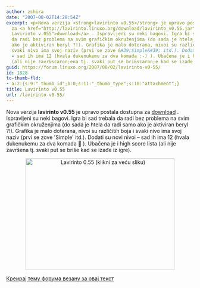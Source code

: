```yaml
---
author: zchira
date: "2007-08-02T14:28:54Z"
excerpt: <p>Nova verzija <strong>lavirinto v0.55</strong> je upravo postala dostupna
  za <a href="http://lavirinto.linuxo.org/download/lavirinto_v0.55.jar" title="Preuzmite
  Lavirinto v.055">download</a> . Ispravljeni su neki bagovi. Igra bi sad trebala
  da radi bez problema na svim grafičkim okruženjima (do sada je htela da radi samo
  ako je aktiviran beryl ?!). Grafika je malo doterana, nivoi su različitih boja i
  svaki nivo ima svoj naziv (prvi se zove &#39;Simple&#39; itd.). Dodati su novi nivoi
  - sad ih ima 12 (hvala dukenukemu za dva komada :-) ). Ubačena je i high score lista
  (ali nije zavr&scaron;ena tj. svaki put se bri&scaron;e kad se izađe iz igre).</p>
guid: https://forum.linuxo.org/2007/08/02/lavirinto-v0-55/
id: 1828
tc-thumb-fld:
- a:2:{s:9:"_thumb_id";b:0;s:11:"_thumb_type";s:10:"attachment";}
title: Lavirinto v0.55
url: /lavirinto-v0-55/
---
```

Nova verzija **lavirinto v0.55** je upravo postala dostupna za [download](http://lavirinto.linuxo.org/download/lavirinto_v0.55.jar "Preuzmite Lavirinto v.055") . Ispravljeni su neki bagovi. Igra bi sad trebala da radi bez problema na svim grafičkim okruženjima (do sada je htela da radi samo ako je aktiviran beryl ?!). Grafika je malo doterana, nivoi su različitih boja i svaki nivo ima svoj naziv (prvi se zove 'Simple' itd.). Dodati su novi nivoi &#8211; sad ih ima 12 (hvala dukenukemu za dva komada 🙂 ). Ubačena je i high score lista (ali nije zavr&scaron;ena tj. svaki put se bri&scaron;e kad se izađe iz igre).</p> 

<div style="text-align: center">
  <img src="http://lavirinto.linuxo.org/images/screen_zchira2_small.jpg" alt="Lavirinto 0.55 (klikni za veću sliku)" title="Lavitinto 0.55 (klikni za veću sliku)" width="400" height="300" />
</div>

</a> 

[Креирај тему форума везану за овај текст](https://linuxo.org/nova-tema-na-forumu/?se_pid=1828)